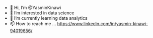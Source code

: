 - 👋 Hi, I’m @YasminKinawi
- 👀 I’m interested in data science
- 🌱 I’m currently learning data analytics
- 📫 How to reach me ... https://www.linkedin.com/in/yasmin-kinawi-94019656/ 

<!---
YasminKinawi/YasminKinawi is a ✨ special ✨ repository because its `README.md` (this file) appears on your GitHub profile.
You can click the Preview link to take a look at your changes.
--->
